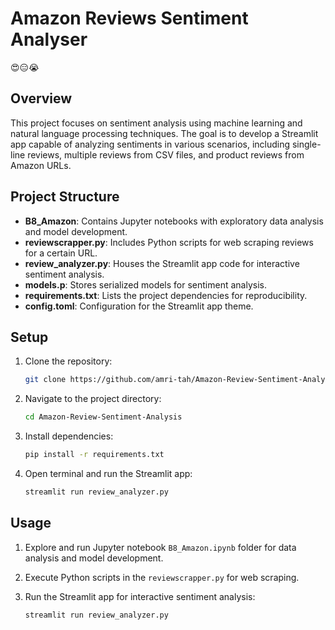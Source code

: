 # Amazon Reviews Sentiment Analyser

😍😑😭

## Overview

This project focuses on sentiment analysis using machine learning and natural language processing techniques. The goal is to develop a Streamlit app capable of analyzing sentiments in various scenarios, including single-line reviews, multiple reviews from CSV files, and product reviews from Amazon URLs.

## Project Structure

- **B8_Amazon**: Contains Jupyter notebooks with exploratory data analysis and model development.
- **reviewscrapper.py**: Includes Python scripts for web scraping reviews for a certain URL.
- **review_analyzer.py**: Houses the Streamlit app code for interactive sentiment analysis.
- **models.p**: Stores serialized models for sentiment analysis.
- **requirements.txt**: Lists the project dependencies for reproducibility.
- **config.toml**: Configuration for the Streamlit app theme.

## Setup

1. Clone the repository:

    ```bash
    git clone https://github.com/amri-tah/Amazon-Review-Sentiment-Analysis.git
    ```

2. Navigate to the project directory:

    ```bash
    cd Amazon-Review-Sentiment-Analysis
    ```

3. Install dependencies:

    ```bash
    pip install -r requirements.txt
    ```

4. Open terminal and run the Streamlit app:
    ```bash
    streamlit run review_analyzer.py
    ```

## Usage

1. Explore and run Jupyter notebook `B8_Amazon.ipynb` folder for data analysis and model development.

2. Execute Python scripts in the `reviewscrapper.py` for web scraping.

3. Run the Streamlit app for interactive sentiment analysis:

    ```bash
    streamlit run review_analyzer.py
    ```



